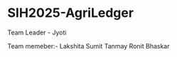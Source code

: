 # SIH2025-AgriLedger

Team Leader - Jyoti

Team memeber:-
    Lakshita
    Sumit
    Tanmay
    Ronit
    Bhaskar